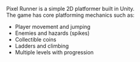 Pixel Runner is a simple 2D platformer built in Unity.  
The game has core platforming mechanics such as:

- Player movement and jumping
- Enemies and hazards (spikes)
- Collectible coins
- Ladders and climbing
- Multiple levels with progression
